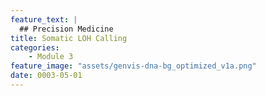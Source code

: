 ```yaml
---
feature_text: |
  ## Precision Medicine
title: Somatic LOH Calling
categories:
    - Module 3
feature_image: "assets/genvis-dna-bg_optimized_v1a.png"
date: 0003-05-01
---
```


